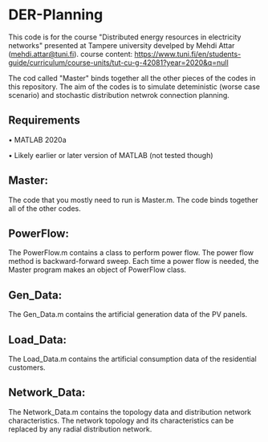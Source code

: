 # DER-Planning
This code is for the course "Distributed energy resources in electricity networks" presented at Tampere university develped by Mehdi Attar (mehdi.attar@tuni.fi).
course content:
https://www.tuni.fi/en/students-guide/curriculum/course-units/tut-cu-g-42081?year=2020&q=null


The cod called "Master" binds together all the other pieces of the codes in this repository. The aim of the codes is to simulate deteministic (worse case scenario) and stochastic distribution netwrok connection planning.

## Requirements
•	MATLAB 2020a

•	Likely earlier or later version of MATLAB (not tested though)

## Master:
The code that you mostly need to run is Master.m. The code binds together all of the other codes.
##	PowerFlow:
The PowerFlow.m contains a class to perform power flow. The power flow method is backward-forward sweep. Each time a power flow is needed, the Master program makes an object of PowerFlow class.
##	Gen_Data:
The Gen_Data.m contains the artificial generation data of the PV panels.
##	Load_Data:
The Load_Data.m contains the artificial consumption data of the residential customers.
##	Network_Data:
The Network_Data.m contains the topology data and distribution network characteristics. The network topology and its characteristics can be replaced by any radial distribution network.
